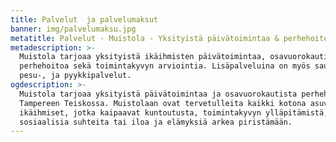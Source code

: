 ```yaml
---
title: Palvelut  ja palvelumaksut
banner: img/palvelumaksu.jpg
metatitle: Palvelut - Muistola - Yksityistä päivätoimintaa & perhehoitoa Tampereella
metadescription: >-
  Muistola tarjoaa yksityistä ikäihmisten päivätoimintaa, osavuorokautista
  perhehoitoa sekä toimintakyvyn arviointia. Lisäpalveluina on myös sauna-,
  pesu-, ja pyykkipalvelut.
ogdescription: >-
  Muistola tarjoaa yksityistä päivätoimintaa ja osavuorokautista perhehoitoa
  Tampereen Teiskossa. Muistolaan ovat tervetulleita kaikki kotona asuvat
  ikäihmiset, jotka kaipaavat kuntoutusta, toimintakyvyn ylläpitämistä,
  sosiaalisia suhteita tai iloa ja elämyksiä arkea piristämään.
---
```


